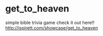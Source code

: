 # get_to_heaven
simple bible trivia game
check it out here!!
http://ispirett.com/showcase/get_to_heaven
